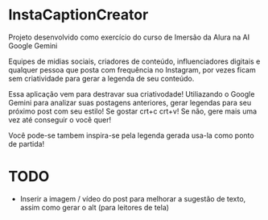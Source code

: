 # InstaCaptionCreator

Projeto desenvolvido como exercício do curso de Imersão da Alura na AI Google Gemini

Equipes de midias sociais, criadores de conteúdo, influenciadores digitais e qualquer pessoa que posta com frequência no Instagram, por vezes ficam sem criatividade para gerar a legenda de seu conteúdo.

Essa aplicação vem para destravar sua criativodade! Utiliazando o Google Gemini para analizar suas postagens anteriores, gerar legendas para seu próximo post com seu estilo! 
Se gostar crt+c crt+v! Se não, gere mais uma vez até conseguir o você quer!

Você pode-se tambem inspira-se pela legenda gerada usa-la como ponto de partida!

# TODO 
- Inserir a imagem / vídeo do post para melhorar a sugestão de texto, assim como gerar o alt (para leitores de tela)
